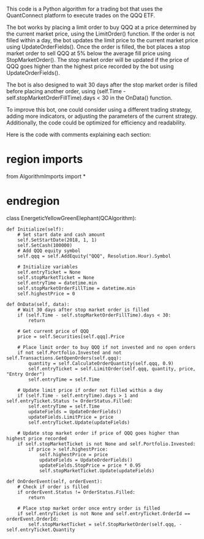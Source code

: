 This code is a Python algorithm for a trading bot that uses the QuantConnect platform to execute trades on the QQQ ETF.

The bot works by placing a limit order to buy QQQ at a price determined by the current market price, using the LimitOrder() function. If the order is not filled within a day, the bot updates the limit price to the current market price using UpdateOrderFields(). Once the order is filled, the bot places a stop market order to sell QQQ at 5% below the average fill price using StopMarketOrder(). The stop market order will be updated if the price of QQQ goes higher than the highest price recorded by the bot using UpdateOrderFields().

The bot is also designed to wait 30 days after the stop market order is filled before placing another order, using (self.Time - self.stopMarketOrderFillTime).days < 30 in the OnData() function.

To improve this bot, one could consider using a different trading strategy, adding more indicators, or adjusting the parameters of the current strategy. Additionally, the code could be optimized for efficiency and readability.

Here is the code with comments explaining each section:

# region imports
from AlgorithmImports import *
# endregion

class EnergeticYellowGreenElephant(QCAlgorithm):

    def Initialize(self):
        # Set start date and cash amount
        self.SetStartDate(2018, 1, 1)
        self.SetCash(100000)
        # Add QQQ equity symbol
        self.qqq = self.AddEquity("QQQ", Resolution.Hour).Symbol
        
        # Initialize variables
        self.entryTicket = None
        self.stopMarketTicket = None
        self.entryTime = datetime.min
        self.stopMarketOrderFillTime = datetime.min
        self.highestPrice = 0

    def OnData(self, data):
        # Wait 30 days after stop market order is filled
        if (self.Time - self.stopMarketOrderFillTime).days < 30:
            return
        
        # Get current price of QQQ
        price = self.Securities[self.qqq].Price
        
        # Place limit order to buy QQQ if not invested and no open orders
        if not self.Portfolio.Invested and not self.Transactions.GetOpenOrders(self.qqq):
            quantity = self.CalculateOrderQuantity(self.qqq, 0.9)
            self.entryTicket = self.LimitOrder(self.qqq, quantity, price, "Entry Order")
            self.entryTime = self.Time
        
        # Update limit price if order not filled within a day
        if (self.Time - self.entryTime).days > 1 and self.entryTicket.Status != OrderStatus.Filled:
            self.entryTime = self.Time
            updateFields = UpdateOrderFields()
            updateFields.LimitPrice = price
            self.entryTicket.Update(updateFields)
        
        # Update stop market order if price of QQQ goes higher than highest price recorded
        if self.stopMarketTicket is not None and self.Portfolio.Invested:
            if price > self.highestPrice:
                self.highestPrice = price
                updateFields = UpdateOrderFields()
                updateFields.StopPrice = price * 0.95
                self.stopMarketTicket.Update(updateFields)

    def OnOrderEvent(self, orderEvent):
        # Check if order is filled
        if orderEvent.Status != OrderStatus.Filled:
            return
        
        # Place stop market order once entry order is filled
        if self.entryTicket is not None and self.entryTicket.OrderId == orderEvent.OrderId:
            self.stopMarketTicket = self.StopMarketOrder(self.qqq, -self.entryTicket.Quantity
